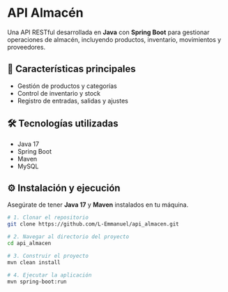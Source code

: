# API Almacén

Una API RESTful desarrollada en **Java** con **Spring Boot** para gestionar operaciones de almacén, incluyendo productos, inventario, movimientos y proveedores.

## 🚀 Características principales

- Gestión de productos y categorías  
- Control de inventario y stock  
- Registro de entradas, salidas y ajustes  

## 🛠 Tecnologías utilizadas

- Java 17  
- Spring Boot  
- Maven  
- MySQL  

## ⚙️ Instalación y ejecución

Asegúrate de tener **Java 17** y **Maven** instalados en tu máquina.

```bash
# 1. Clonar el repositorio
git clone https://github.com/L-Emmanuel/api_almacen.git

# 2. Navegar al directorio del proyecto
cd api_almacen

# 3. Construir el proyecto
mvn clean install

# 4. Ejecutar la aplicación
mvn spring-boot:run

  
